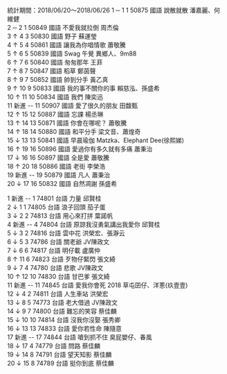 統計期間：2018/06/20～2018/06/26
1 	─ 	1 	1 	50875 	國語 	說散就散 	潘嘉麗、何維健 		
2 	─ 	2 	1 	50849 	國語 	不愛我就拉倒 	周杰倫 		
3 	↑ 	4 	3 	50830 	國語 	野子 	蘇運瑩 		
4 	↑ 	5 	4 	50861 	國語 	讓我為你唱情歌 	蕭敬騰 		
5 	↑ 	6 	5 	50839 	國語 	Swag 午覺 	異鄉人、9m88 		
6 	↑ 	7 	6 	50840 	國語 	匆匆那年 	王菲 		
7 	↑ 	8 	7 	50847 	國語 	稻草 	鄭茵聲 		
8 	↑ 	9 	7 	50852 	國語 	帥到分手 	黃乙真 		
9 	↑ 	10 	9 	50833 	國語 	我的事不關你的事 	賴慈泓、孫盛希 		
10 	↑ 	11 	10 	50834 	國語 	我們 	陳奕迅 		
11 	新進 	-- 	11 	50907 	國語 	愛了很久的朋友 	田馥甄 		
12 	↑ 	15 	12 	50887 	國語 	忘課 	楊丞琳 		
13 	↑ 	14 	13 	50871 	國語 	你會在哪呢？ 	蕭敬騰 		
14 	↑ 	18 	14 	50880 	國語 	和平分手 	梁文音、蕭煌奇 		
15 	↓ 	13 	13 	50841 	國語 	早晨瑜伽 	Matzka、Elephant Dee(徐熙娣) 		
16 	↑ 	19 	16 	50896 	國語 	愛過你有多久就有多痛 	蕭秉治 		
17 	↓ 	16 	16 	50897 	國語 	全是愛 	蕭敬騰 		
18 	↑ 	20 	18 	50886 	國語 	老街 	李榮浩 		
19 	新進 	-- 	19 	50879 	國語 	凡人 	蕭秉治 		
20 	↓ 	17 	16 	50832 	國語 	自然凋謝 	孫盛希

1 	新進 	-- 	1 	74801 	台語 	力量 	邱賢桂 		
2 	↓ 	1 	1 	74805 	台語 	浪子回頭 	茄子蛋 		
3 	↓ 	2 	2 	74813 	台語 	用心來打拼 	葉諾帆 		
4 	新進 	-- 	4 	74804 	台語 	原諒我沒勇氣講出我愛你 	邱賢桂 		
5 	↓ 	3 	2 	74816 	台語 	雲中花 	洪榮宏、張瀞云 		
6 	↓ 	5 	3 	74786 	台語 	關老爺 	JV陳政文 		
7 	↓ 	6 	6 	74817 	台語 	明仔載 	盧廣仲 		
8 	↑ 	11 	6 	74823 	台語 	歹物仔緊閃 	張文綺 		
9 	↓ 	7 	4 	74780 	台語 	悲歌 	JV陳政文 		
10 	↑ 	12 	10 	74830 	台語 	甘巴爹 	張文綺 		
11 	新進 	-- 	11 	74845 	台語 	愛我你會死 2018 	草屯囝仔、洋蔥(玖壹壹) 		
12 	↓ 	4 	2 	74811 	台語 	人生車站 	洪榮宏 		
13 	↓ 	8 	5 	74773 	台語 	老大借過 	JV陳政文 		
14 	↓ 	9 	7 	74800 	台語 	難忘的笑容 	蔡佳麟 		
15 	↓ 	10 	10 	74814 	台語 	沒我你沒娶 	張秀卿 		
16 	↓ 	13 	13 	74833 	台語 	愛你若性命 	陳隨意 		
17 	新進 	-- 	17 	74844 	台語 	嗆到抓不住 	臭屁嬰仔、春風 		
18 	↓ 	17 	4 	74779 	台語 	問路 	蔡佳麟 		
19 	↓ 	14 	8 	74791 	台語 	望天知影 	蔡佳麟 		
20 	↓ 	15 	8 	74789 	台語 	挺你到底 	蔡佳麟